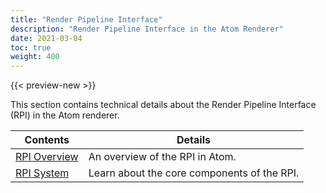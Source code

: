 ```yaml
---
title: "Render Pipeline Interface"
description: "Render Pipeline Interface in the Atom Renderer"
date: 2021-03-04
toc: true
weight: 400
---
```


{{< preview-new >}}

This section contains technical details about the Render Pipeline Interface (RPI) in the Atom renderer.

| Contents                        | Details |
|--------------------------------------|---------|
| [RPI Overview](rpi.md) | An overview of the RPI in Atom. |
| [RPI System](rpi-system.md) | Learn about the core components of the RPI. |